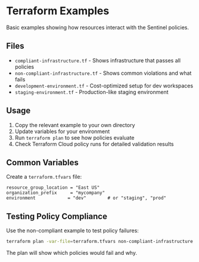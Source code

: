 # Terraform Examples

Basic examples showing how resources interact with the Sentinel policies.

## Files

- `compliant-infrastructure.tf` - Shows infrastructure that passes all policies
- `non-compliant-infrastructure.tf` - Shows common violations and what fails  
- `development-environment.tf` - Cost-optimized setup for dev workspaces
- `staging-environment.tf` - Production-like staging environment

## Usage

1. Copy the relevant example to your own directory
2. Update variables for your environment
3. Run `terraform plan` to see how policies evaluate
4. Check Terraform Cloud policy runs for detailed validation results

## Common Variables

Create a `terraform.tfvars` file:

```hcl
resource_group_location = "East US"
organization_prefix     = "mycompany" 
environment            = "dev"        # or "staging", "prod"
```

## Testing Policy Compliance

Use the non-compliant example to test policy failures:

```bash
terraform plan -var-file=terraform.tfvars non-compliant-infrastructure.tf
```

The plan will show which policies would fail and why.
